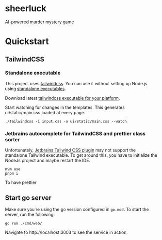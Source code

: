 # sheerluck

AI-powered murder mystery game

# Quickstart

## TailwindCSS

### Standalone executable

This project uses [tailwindcss](https://tailwindcss.com/). You can use it without setting up Node.js using [standalone executables](https://tailwindcss.com/blog/standalone-cli).

Download latest [tailwindcss executable for your platform](https://github.com/tailwindlabs/tailwindcss/releases/tag/v3.3.5).

Start watching for changes in the templates. This generates ui/static/main.css loaded at every page.

```
./tailwindcss -i input.css -o ui/static/main.css --watch
```

### Jetbrains autocomplete for TailwindCSS and prettier class sorter

Unfortunately, [Jetbrains Tailwind CSS plugin](https://www.jetbrains.com/help/webstorm/tailwind-css.html) may not support the standalone Tailwind executable. To get around this, you have to initialize the NodeJs project and maybe restart the IDE.

```
nvm use
pnpm i
```

To have prettier 


## Start go server

Make sure you're using the go version configured in `go.mod`. To start the server, run the following:

```
go run ./cmd/web/
```

Navigate to http://localhost:3003 to see the service in action.

